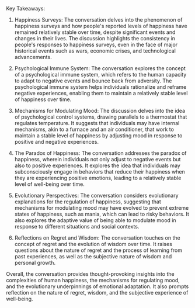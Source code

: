 Key Takeaways:

1. Happiness Surveys: The conversation delves into the phenomenon of happiness surveys and how people's reported levels of happiness have remained relatively stable over time, despite significant events and changes in their lives. The discussion highlights the consistency in people's responses to happiness surveys, even in the face of major historical events such as wars, economic crises, and technological advancements.

2. Psychological Immune System: The conversation explores the concept of a psychological immune system, which refers to the human capacity to adapt to negative events and bounce back from adversity. The psychological immune system helps individuals rationalize and reframe negative experiences, enabling them to maintain a relatively stable level of happiness over time.

3. Mechanisms for Modulating Mood: The discussion delves into the idea of psychological control systems, drawing parallels to a thermostat that regulates temperature. It suggests that individuals may have internal mechanisms, akin to a furnace and an air conditioner, that work to maintain a stable level of happiness by adjusting mood in response to positive and negative experiences.

4. The Paradox of Happiness: The conversation addresses the paradox of happiness, wherein individuals not only adjust to negative events but also to positive experiences. It explores the idea that individuals may subconsciously engage in behaviors that reduce their happiness when they are experiencing positive emotions, leading to a relatively stable level of well-being over time.

5. Evolutionary Perspectives: The conversation considers evolutionary explanations for the regulation of happiness, suggesting that mechanisms for modulating mood may have evolved to prevent extreme states of happiness, such as mania, which can lead to risky behaviors. It also explores the adaptive value of being able to modulate mood in response to different situations and social contexts.

6. Reflections on Regret and Wisdom: The conversation touches on the concept of regret and the evolution of wisdom over time. It raises questions about the nature of regret and the process of learning from past experiences, as well as the subjective nature of wisdom and personal growth.

Overall, the conversation provides thought-provoking insights into the complexities of human happiness, the mechanisms for regulating mood, and the evolutionary underpinnings of emotional adaptation. It also prompts reflection on the nature of regret, wisdom, and the subjective experience of well-being.